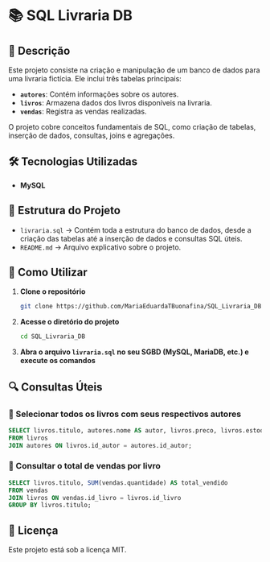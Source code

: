 # 📚 SQL Livraria DB

## 📌 Descrição
Este projeto consiste na criação e manipulação de um banco de dados para uma livraria fictícia. Ele inclui três tabelas principais:

- **`autores`**: Contém informações sobre os autores.
- **`livros`**: Armazena dados dos livros disponíveis na livraria.
- **`vendas`**: Registra as vendas realizadas.

O projeto cobre conceitos fundamentais de SQL, como criação de tabelas, inserção de dados, consultas, joins e agregações.

## 🛠 Tecnologias Utilizadas
- **MySQL**

## 📂 Estrutura do Projeto
- `livraria.sql` → Contém toda a estrutura do banco de dados, desde a criação das tabelas até a inserção de dados e consultas SQL úteis.
- `README.md` → Arquivo explicativo sobre o projeto.

## 🚀 Como Utilizar

1. **Clone o repositório**
   ```sh
   git clone https://github.com/MariaEduardaTBuonafina/SQL_Livraria_DB.git
   ```

2. **Acesse o diretório do projeto**
   ```sh
   cd SQL_Livraria_DB
   ```

3. **Abra o arquivo `livraria.sql` no seu SGBD (MySQL, MariaDB, etc.) e execute os comandos**

## 🔍 Consultas Úteis
### 📌 Selecionar todos os livros com seus respectivos autores
```sql
SELECT livros.titulo, autores.nome AS autor, livros.preco, livros.estoque
FROM livros
JOIN autores ON livros.id_autor = autores.id_autor;
```

### 📌 Consultar o total de vendas por livro
```sql
SELECT livros.titulo, SUM(vendas.quantidade) AS total_vendido
FROM vendas
JOIN livros ON vendas.id_livro = livros.id_livro
GROUP BY livros.titulo;
```

## 📄 Licença
Este projeto está sob a licença MIT.
